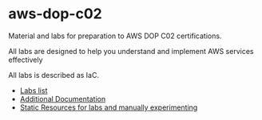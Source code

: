 # aws-dop-c02
Material and labs for preparation to AWS DOP C02 certifications.

All labs are designed to help you understand and implement AWS services effectively

All labs is described as IaC. 


- [Labs list](./_labs/README.md)
- [Additional Documentation](./_docs)
- [Static Resources for labs and manually experimenting](./resources)
